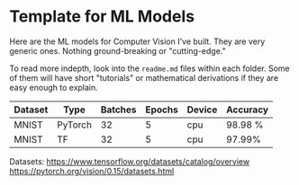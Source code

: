 # Template for ML Models
Here are the ML models for Computer Vision I've built. They are very generic ones. Nothing ground-breaking or "cutting-edge."

To read more indepth, look into the `readme.md` files within each folder. 
Some of them will have short "tutorials" or mathematical derivations if they are easy enough to explain.

Dataset | Type | Batches | Epochs | Device | Accuracy  |
--- | --- | --- | --- | --- | ---
MNIST | PyTorch | 32 | 5 | cpu | 98.98 %
MNIST | TF | 32 | 5 | cpu | 97.99%

Datasets:
https://www.tensorflow.org/datasets/catalog/overview
https://pytorch.org/vision/0.15/datasets.html
